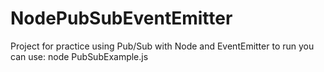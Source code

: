 # NodePubSubEventEmitter
Project for practice using Pub/Sub with Node and EventEmitter  to run you can use:  node PubSubExample.js
